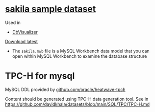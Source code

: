 # [sakila sample dataset](https://dev.mysql.com/doc/sakila/en/)
Used in
- [DbVisualizer](https://github.com/davidkhala/data/blob/main/model/vendors.md#freemium)

[Download latest](https://downloads.mysql.com/docs/sakila-db.tar.gz)
- The `sakila.mwb` file is a MySQL Workbench data model that you can open within MySQL Workbench to examine the database structure

# TPC-H for mysql
MySQL DDL provided by [github.com/oracle/heatwave-tpch](https://github.com/oracle/heatwave-tpch/tree/main)

Content should be generated using TPC-H data generation tool. See in https://github.com/davidkhala/datasets/blob/main/SQL/TPC/TPC-H.md

